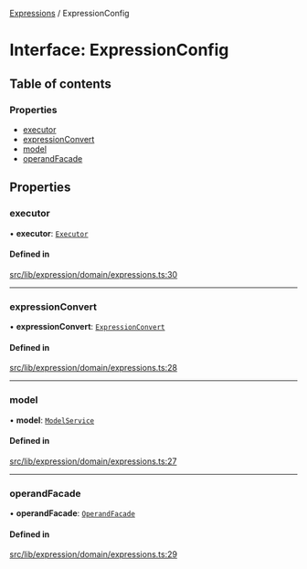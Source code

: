 [Expressions](../README.md) / ExpressionConfig

# Interface: ExpressionConfig

## Table of contents

### Properties

- [executor](ExpressionConfig.md#executor)
- [expressionConvert](ExpressionConfig.md#expressionconvert)
- [model](ExpressionConfig.md#model)
- [operandFacade](ExpressionConfig.md#operandfacade)

## Properties

### executor

• **executor**: [`Executor`](Executor.md)

#### Defined in

[src/lib/expression/domain/expressions.ts:30](https://github.com/data7expressions/3xpr/blob/820056652399b9d4be780d625cfa3ed69c7546d3/src/lib/expression/domain/expressions.ts#L30)

___

### expressionConvert

• **expressionConvert**: [`ExpressionConvert`](ExpressionConvert.md)

#### Defined in

[src/lib/expression/domain/expressions.ts:28](https://github.com/data7expressions/3xpr/blob/820056652399b9d4be780d625cfa3ed69c7546d3/src/lib/expression/domain/expressions.ts#L28)

___

### model

• **model**: [`ModelService`](ModelService.md)

#### Defined in

[src/lib/expression/domain/expressions.ts:27](https://github.com/data7expressions/3xpr/blob/820056652399b9d4be780d625cfa3ed69c7546d3/src/lib/expression/domain/expressions.ts#L27)

___

### operandFacade

• **operandFacade**: [`OperandFacade`](OperandFacade.md)

#### Defined in

[src/lib/expression/domain/expressions.ts:29](https://github.com/data7expressions/3xpr/blob/820056652399b9d4be780d625cfa3ed69c7546d3/src/lib/expression/domain/expressions.ts#L29)
